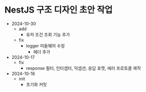 # NestJS 구조 디자인 초안 작업

- 2024-10-30
  - add
    - 유저 조건 조회 기능 추가
  - fix
    - logger 미들웨어 수정
      - 헤더 추가
- 2024-10-17
  - fix
    - response 필터, 인터셉터, 익셉션, 응답 포맷, 에러 프로토콜 제작
- 2024-10-16
  - init
    - 초기화 커밋

